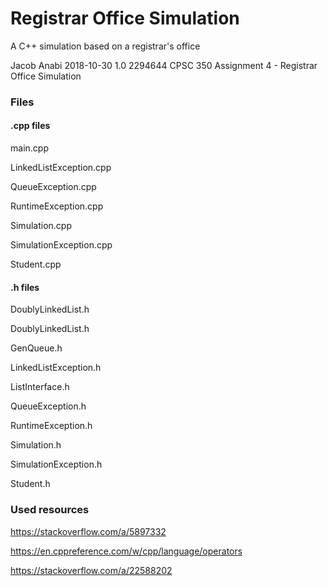 # Registrar Office Simulation
A C++ simulation based on a registrar's office

Jacob Anabi
2018-10-30
1.0
2294644
CPSC 350
Assignment 4 - Registrar Office Simulation

### Files
#### .cpp files
main.cpp

LinkedListException.cpp

QueueException.cpp

RuntimeException.cpp

Simulation.cpp

SimulationException.cpp

Student.cpp
#### .h files
DoublyLinkedList.h

DoublyLinkedList.h

GenQueue.h

LinkedListException.h

ListInterface.h

QueueException.h

RuntimeException.h

Simulation.h

SimulationException.h

Student.h

### Used resources
https://stackoverflow.com/a/5897332

https://en.cppreference.com/w/cpp/language/operators

https://stackoverflow.com/a/22588202
